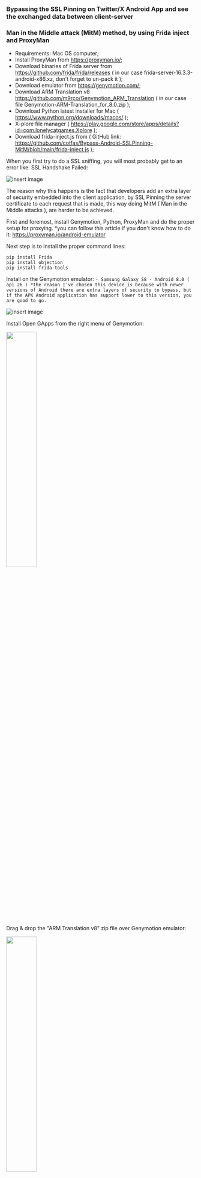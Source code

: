### Bypassing the SSL Pinning on Twitter/X Android App and see the exchanged data between client-server
### Man in the Middle attack (MitM) method, by using Frida inject and ProxyMan

- Requirements: Mac OS computer;
- Install ProxyMan from https://proxyman.io/;
- Download binaries of Frida server from https://github.com/frida/frida/releases ( in our case frida-server-16.3.3-android-x86.xz, don't forget to un-pack it );
- Download emulator from https://genymotion.com/;
- Download ARM Translation v8 https://github.com/m9rco/Genymotion_ARM_Translation ( in our case file Genymotion-ARM-Translation_for_8.0.zip );
- Download Python latest installer for Mac ( https://www.python.org/downloads/macos/ );
- X-plore file manager ( https://play.google.com/store/apps/details?id=com.lonelycatgames.Xplore );
- Download frida-inject.js from ( GitHub link: https://github.com/cotfas/Bypass-Android-SSLPinning-MitM/blob/main/frida-inject.js );

When you first try to do a SSL sniffing, you will most probably get to an error like: SSL Handshake Failed:

![insert image](https://github.com/cotfas/Bypass-Android-SSLPinning-MitM/blob/main/screenshots/07-ssl-handshake-failed.png)

The reason why this happens is the fact that developers add an extra layer of security embedded into the client application, by SSL Pinning the server certificate to each request that is made, this way doing MitM ( Man in the Middle attacks ), are harder to be achieved.

First and foremost, install Genymotion, Python,  ProxyMan and do the proper setup for proxying. *you can follow this article if you don't know how to do it: https://proxyman.io/android-emulator

Next step is to install the proper command lines:

```
pip install Frida
pip install objection
pip install frida-tools
```

Install on the Genymotion emulator:
`- Samsung Galaxy S8 - Android 8.0 ( api 26 ) *the reason I've chosen this device is because with newer versions of Android there are extra layers of security to bypass, but if the APK Android application has support lower to this version, you are good to go.`

![insert image](https://github.com/cotfas/Bypass-Android-SSLPinning-MitM/blob/main/screenshots/01-genymotion.png)

Install Open GApps from the right menu of Genymotion:

<img align="center" width="40%" src="https://github.com/cotfas/Bypass-Android-SSLPinning-MitM/blob/main/screenshots/03-install-gapps.png"/>

Drag & drop the "ARM Translation v8" zip file over Genymotion emulator:

<img align="center" width="40%" src="https://github.com/cotfas/Bypass-Android-SSLPinning-MitM/blob/main/screenshots/04-install-arm-translation.png"/>

Install X-plore, and grant root privileges:

<img align="center" width="40%" src="https://github.com/cotfas/Bypass-Android-SSLPinning-MitM/blob/main/screenshots/02-emulator-rooted.png"/>

Export the ProxyMan certificate to your local computer, and rename it to cert-der-proxyman.crt

Setup the ProxyMan SSL certificates over the emulator:

<img align="center" width="40%" src="https://github.com/cotfas/Bypass-Android-SSLPinning-MitM/blob/main/screenshots/00-steps-setup-proxyman.png"/>

Copy the frida-server and the cert-der-proxyman.crt certificate to your emulator (you can also use drag&drop), then move the files to: device location: /data/local/tmp/

<img align="center" width="40%" src="https://github.com/cotfas/Bypass-Android-SSLPinning-MitM/blob/main/screenshots/08-xplore-folder-structure.png"/>

Execute proper shell access:

```
adb shell chmod 755 /data/local/tmp/frida-server
adb shell chmod 755 /data/local/tmp/cert-der-proxyman.crt
```

Execute the FRIDA server locally and let it run:

```
adb shell /data/local/tmp/frida-server
```

<img align="center" width="80%" src="https://github.com/cotfas/Bypass-Android-SSLPinning-MitM/blob/main/screenshots/09-run-frida-server.png"/>

Check if the FRIDA connection works by doing a PS ( process list ):
```
frida-ps -U
```
<img align="center" width="80%" src="https://github.com/cotfas/Bypass-Android-SSLPinning-MitM/blob/main/screenshots/10-check-frida-connection.png"/>

Start the Android App as SSL nuked:
```
frida -U -f com.twitter.android -l frida-inject.js
```
<img align="center" width="100%" src="https://github.com/cotfas/Bypass-Android-SSLPinning-MitM/blob/main/screenshots/11-hijack-certificate.png"/>

Voila.

Results:

![insert image](https://github.com/cotfas/Bypass-Android-SSLPinning-MitM/blob/main/screenshots/12-certificate-nuked-success.png)

![insert image](https://github.com/cotfas/Bypass-Android-SSLPinning-MitM/blob/main/screenshots/13-results01.png)

![insert image](https://github.com/cotfas/Bypass-Android-SSLPinning-MitM/blob/main/screenshots/14-results02.png)

![insert image](https://github.com/cotfas/Bypass-Android-SSLPinning-MitM/blob/main/screenshots/15-results03.png)

![insert image](https://github.com/cotfas/Bypass-Android-SSLPinning-MitM/blob/main/screenshots/16-results04.png)

![insert image](https://github.com/cotfas/Bypass-Android-SSLPinning-MitM/blob/main/screenshots/17-results05.png)


